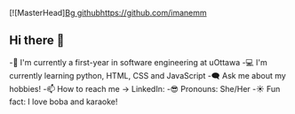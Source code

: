[![MasterHead][Bg github](https://github.com/user-attachments/assets/5f0a570f-e31b-445a-ae31-403d0a00e143)https://github.com/imanemm

## Hi there 👋

-🏫 I'm currently a first-year in software engineering at uOttawa
-💻 I'm currently learning python, HTML, CSS and JavaScript
-🗨️ Ask me about my hobbies!
-📫 How to reach me -> LinkedIn: 
-😎 Pronouns: She/Her
-☀️ Fun fact: I love boba and karaoke!
